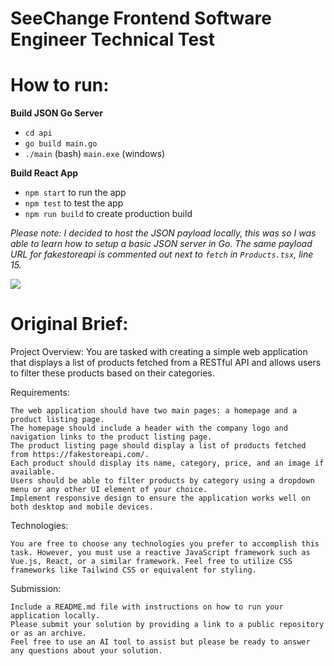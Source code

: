 # SeeChange Frontend Software Engineer Technical Test

# How to run:

**Build JSON Go Server**
- `cd api`
- `go build main.go`
- `./main` (bash) `main.exe` (windows)

**Build React App**
- `npm start` to run the app
- `npm test` to test the app
- `npm run build` to create production build

*Please note: I decided to host the JSON payload locally, this was so I was able to learn how to setup a basic JSON server in Go. The same payload URL for fakestoreapi is commented out next to `fetch` in `Products.tsx`, line 15.* 

![](https://i.imgur.com/mJS1A2U.png)

# Original Brief:

Project Overview: You are tasked with creating a simple web application that displays a list of products fetched from a RESTful API and allows users to filter these products based on their categories.

Requirements:

    The web application should have two main pages: a homepage and a product listing page.
    The homepage should include a header with the company logo and navigation links to the product listing page.
    The product listing page should display a list of products fetched from https://fakestoreapi.com/.
    Each product should display its name, category, price, and an image if available.
    Users should be able to filter products by category using a dropdown menu or any other UI element of your choice.
    Implement responsive design to ensure the application works well on both desktop and mobile devices.

Technologies:

    You are free to choose any technologies you prefer to accomplish this task. However, you must use a reactive JavaScript framework such as Vue.js, React, or a similar framework. Feel free to utilize CSS frameworks like Tailwind CSS or equivalent for styling.

Submission:

    Include a README.md file with instructions on how to run your application locally.
    Please submit your solution by providing a link to a public repository or as an archive.
    Feel free to use an AI tool to assist but please be ready to answer any questions about your solution.
